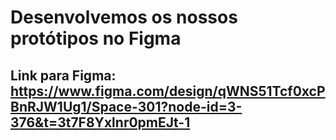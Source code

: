 # Desenvolvemos os nossos protótipos no Figma
## Link para Figma: https://www.figma.com/design/qWNS51Tcf0xcPBnRJW1Ug1/Space-301?node-id=3-376&t=3t7F8Yxlnr0pmEJt-1